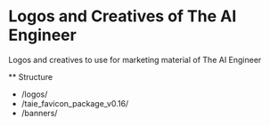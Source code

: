 # Logos and Creatives of The AI Engineer
Logos and creatives to use for marketing material of The AI Engineer

** Structure
* /logos/ 
* /taie_favicon_package_v0.16/
* /banners/
